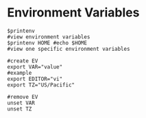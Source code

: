 # Environment Variables

```text
$printenv   
#view environment variables
$printenv HOME #echo $HOME
#view one specific environment variables

#create EV
export VAR="value"
#example 
export EDITOR="vi"
export TZ="US/Pacific"

#remove EV
unset VAR
unset TZ

```



